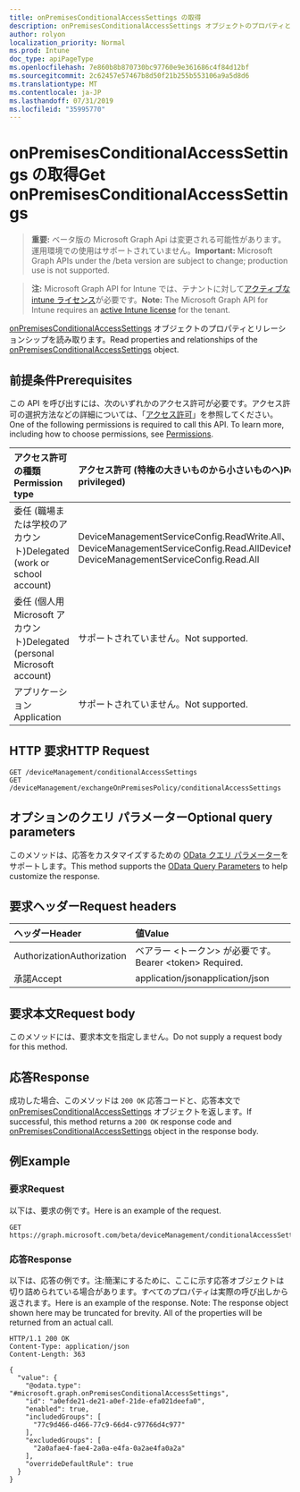 ```yaml
---
title: onPremisesConditionalAccessSettings の取得
description: onPremisesConditionalAccessSettings オブジェクトのプロパティとリレーションシップを読み取ります。
author: rolyon
localization_priority: Normal
ms.prod: Intune
doc_type: apiPageType
ms.openlocfilehash: 7e860b8b870730bc97760e9e361686c4f84d12bf
ms.sourcegitcommit: 2c62457e57467b8d50f21b255b553106a9a5d8d6
ms.translationtype: MT
ms.contentlocale: ja-JP
ms.lasthandoff: 07/31/2019
ms.locfileid: "35995770"
---
```

# <a name="get-onpremisesconditionalaccesssettings"></a><span data-ttu-id="77126-103">onPremisesConditionalAccessSettings の取得</span><span class="sxs-lookup"><span data-stu-id="77126-103">Get onPremisesConditionalAccessSettings</span></span>

> <span data-ttu-id="77126-104">**重要:** ベータ版の Microsoft Graph Api は変更される可能性があります。運用環境での使用はサポートされていません。</span><span class="sxs-lookup"><span data-stu-id="77126-104">**Important:** Microsoft Graph APIs under the /beta version are subject to change; production use is not supported.</span></span>

> <span data-ttu-id="77126-105">**注:** Microsoft Graph API for Intune では、テナントに対して[アクティブな intune ライセンス](https://go.microsoft.com/fwlink/?linkid=839381)が必要です。</span><span class="sxs-lookup"><span data-stu-id="77126-105">**Note:** The Microsoft Graph API for Intune requires an [active Intune license](https://go.microsoft.com/fwlink/?linkid=839381) for the tenant.</span></span>

<span data-ttu-id="77126-106">[onPremisesConditionalAccessSettings](../resources/intune-onboarding-onpremisesconditionalaccesssettings.md) オブジェクトのプロパティとリレーションシップを読み取ります。</span><span class="sxs-lookup"><span data-stu-id="77126-106">Read properties and relationships of the [onPremisesConditionalAccessSettings](../resources/intune-onboarding-onpremisesconditionalaccesssettings.md) object.</span></span>

## <a name="prerequisites"></a><span data-ttu-id="77126-107">前提条件</span><span class="sxs-lookup"><span data-stu-id="77126-107">Prerequisites</span></span>
<span data-ttu-id="77126-p101">この API を呼び出すには、次のいずれかのアクセス許可が必要です。アクセス許可の選択方法などの詳細については、「[アクセス許可](/graph/permissions-reference)」を参照してください。</span><span class="sxs-lookup"><span data-stu-id="77126-p101">One of the following permissions is required to call this API. To learn more, including how to choose permissions, see [Permissions](/graph/permissions-reference).</span></span>

|<span data-ttu-id="77126-110">アクセス許可の種類</span><span class="sxs-lookup"><span data-stu-id="77126-110">Permission type</span></span>|<span data-ttu-id="77126-111">アクセス許可 (特権の大きいものから小さいものへ)</span><span class="sxs-lookup"><span data-stu-id="77126-111">Permissions (from most to least privileged)</span></span>|
|:---|:---|
|<span data-ttu-id="77126-112">委任 (職場または学校のアカウント)</span><span class="sxs-lookup"><span data-stu-id="77126-112">Delegated (work or school account)</span></span>|<span data-ttu-id="77126-113">DeviceManagementServiceConfig.ReadWrite.All、DeviceManagementServiceConfig.Read.All</span><span class="sxs-lookup"><span data-stu-id="77126-113">DeviceManagementServiceConfig.ReadWrite.All, DeviceManagementServiceConfig.Read.All</span></span>|
|<span data-ttu-id="77126-114">委任 (個人用 Microsoft アカウント)</span><span class="sxs-lookup"><span data-stu-id="77126-114">Delegated (personal Microsoft account)</span></span>|<span data-ttu-id="77126-115">サポートされていません。</span><span class="sxs-lookup"><span data-stu-id="77126-115">Not supported.</span></span>|
|<span data-ttu-id="77126-116">アプリケーション</span><span class="sxs-lookup"><span data-stu-id="77126-116">Application</span></span>|<span data-ttu-id="77126-117">サポートされていません。</span><span class="sxs-lookup"><span data-stu-id="77126-117">Not supported.</span></span>|

## <a name="http-request"></a><span data-ttu-id="77126-118">HTTP 要求</span><span class="sxs-lookup"><span data-stu-id="77126-118">HTTP Request</span></span>
<!-- {
  "blockType": "ignored"
}
-->
``` http
GET /deviceManagement/conditionalAccessSettings
GET /deviceManagement/exchangeOnPremisesPolicy/conditionalAccessSettings
```

## <a name="optional-query-parameters"></a><span data-ttu-id="77126-119">オプションのクエリ パラメーター</span><span class="sxs-lookup"><span data-stu-id="77126-119">Optional query parameters</span></span>
<span data-ttu-id="77126-120">このメソッドは、応答をカスタマイズするための [OData クエリ パラメーター](https://docs.microsoft.com/en-us/graph/query-parameters)をサポートします。</span><span class="sxs-lookup"><span data-stu-id="77126-120">This method supports the [OData Query Parameters](https://docs.microsoft.com/en-us/graph/query-parameters) to help customize the response.</span></span>

## <a name="request-headers"></a><span data-ttu-id="77126-121">要求ヘッダー</span><span class="sxs-lookup"><span data-stu-id="77126-121">Request headers</span></span>
|<span data-ttu-id="77126-122">ヘッダー</span><span class="sxs-lookup"><span data-stu-id="77126-122">Header</span></span>|<span data-ttu-id="77126-123">値</span><span class="sxs-lookup"><span data-stu-id="77126-123">Value</span></span>|
|:---|:---|
|<span data-ttu-id="77126-124">Authorization</span><span class="sxs-lookup"><span data-stu-id="77126-124">Authorization</span></span>|<span data-ttu-id="77126-125">ベアラー &lt;トークン&gt; が必要です。</span><span class="sxs-lookup"><span data-stu-id="77126-125">Bearer &lt;token&gt; Required.</span></span>|
|<span data-ttu-id="77126-126">承諾</span><span class="sxs-lookup"><span data-stu-id="77126-126">Accept</span></span>|<span data-ttu-id="77126-127">application/json</span><span class="sxs-lookup"><span data-stu-id="77126-127">application/json</span></span>|

## <a name="request-body"></a><span data-ttu-id="77126-128">要求本文</span><span class="sxs-lookup"><span data-stu-id="77126-128">Request body</span></span>
<span data-ttu-id="77126-129">このメソッドには、要求本文を指定しません。</span><span class="sxs-lookup"><span data-stu-id="77126-129">Do not supply a request body for this method.</span></span>

## <a name="response"></a><span data-ttu-id="77126-130">応答</span><span class="sxs-lookup"><span data-stu-id="77126-130">Response</span></span>
<span data-ttu-id="77126-131">成功した場合、このメソッドは `200 OK` 応答コードと、応答本文で [onPremisesConditionalAccessSettings](../resources/intune-onboarding-onpremisesconditionalaccesssettings.md) オブジェクトを返します。</span><span class="sxs-lookup"><span data-stu-id="77126-131">If successful, this method returns a `200 OK` response code and [onPremisesConditionalAccessSettings](../resources/intune-onboarding-onpremisesconditionalaccesssettings.md) object in the response body.</span></span>

## <a name="example"></a><span data-ttu-id="77126-132">例</span><span class="sxs-lookup"><span data-stu-id="77126-132">Example</span></span>

### <a name="request"></a><span data-ttu-id="77126-133">要求</span><span class="sxs-lookup"><span data-stu-id="77126-133">Request</span></span>
<span data-ttu-id="77126-134">以下は、要求の例です。</span><span class="sxs-lookup"><span data-stu-id="77126-134">Here is an example of the request.</span></span>
``` http
GET https://graph.microsoft.com/beta/deviceManagement/conditionalAccessSettings
```

### <a name="response"></a><span data-ttu-id="77126-135">応答</span><span class="sxs-lookup"><span data-stu-id="77126-135">Response</span></span>
<span data-ttu-id="77126-p102">以下は、応答の例です。注:簡潔にするために、ここに示す応答オブジェクトは切り詰められている場合があります。すべてのプロパティは実際の呼び出しから返されます。</span><span class="sxs-lookup"><span data-stu-id="77126-p102">Here is an example of the response. Note: The response object shown here may be truncated for brevity. All of the properties will be returned from an actual call.</span></span>
``` http
HTTP/1.1 200 OK
Content-Type: application/json
Content-Length: 363

{
  "value": {
    "@odata.type": "#microsoft.graph.onPremisesConditionalAccessSettings",
    "id": "a0efde21-de21-a0ef-21de-efa021deefa0",
    "enabled": true,
    "includedGroups": [
      "77c9d466-d466-77c9-66d4-c97766d4c977"
    ],
    "excludedGroups": [
      "2a0afae4-fae4-2a0a-e4fa-0a2ae4fa0a2a"
    ],
    "overrideDefaultRule": true
  }
}
```





